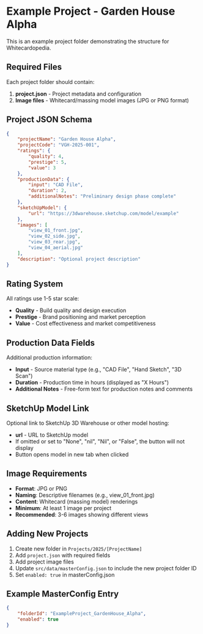 # Example Project - Garden House Alpha

This is an example project folder demonstrating the structure for Whitecardopedia.

## Required Files

Each project folder should contain:

1. **project.json** - Project metadata and configuration
2. **Image files** - Whitecard/massing model images (JPG or PNG format)

## Project JSON Schema

```json
{
    "projectName": "Garden House Alpha",
    "projectCode": "VGH-2025-001",
    "ratings": {
        "quality": 4,
        "prestige": 5,
        "value": 3
    },
    "productionData": {
        "input": "CAD File",
        "duration": 2,
        "additionalNotes": "Preliminary design phase complete"
    },
    "sketchUpModel": {
        "url": "https://3dwarehouse.sketchup.com/model/example"
    },
    "images": [
        "view_01_front.jpg",
        "view_02_side.jpg",
        "view_03_rear.jpg",
        "view_04_aerial.jpg"
    ],
    "description": "Optional project description"
}
```

## Rating System

All ratings use 1-5 star scale:
- **Quality** - Build quality and design execution
- **Prestige** - Brand positioning and market perception
- **Value** - Cost effectiveness and market competitiveness

## Production Data Fields

Additional production information:
- **Input** - Source material type (e.g., "CAD File", "Hand Sketch", "3D Scan")
- **Duration** - Production time in hours (displayed as "X Hours")
- **Additional Notes** - Free-form text for production notes and comments

## SketchUp Model Link

Optional link to SketchUp 3D Warehouse or other model hosting:
- **url** - URL to SketchUp model
- If omitted or set to "None", "nil", "Nil", or "False", the button will not display
- Button opens model in new tab when clicked

## Image Requirements

- **Format**: JPG or PNG
- **Naming**: Descriptive filenames (e.g., view_01_front.jpg)
- **Content**: Whitecard (massing model) renderings
- **Minimum**: At least 1 image per project
- **Recommended**: 3-6 images showing different views

## Adding New Projects

1. Create new folder in `Projects/2025/[ProjectName]`
2. Add `project.json` with required fields
3. Add project image files
4. Update `src/data/masterConfig.json` to include the new project folder ID
5. Set `enabled: true` in masterConfig.json

## Example MasterConfig Entry

```json
{
    "folderId": "ExampleProject_GardenHouse_Alpha",
    "enabled": true
}
```

